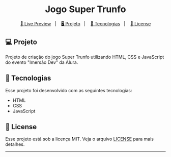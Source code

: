 <h1 align="center">
  Jogo Super Trunfo
</h1>

<p align="center">
  <a href="https://brunoh-supertrunfo.netlify.app">🔗 Live Preview</a>&nbsp;&nbsp;&nbsp;|&nbsp;&nbsp;&nbsp;
  <a href="#-projeto">🖥️ Projeto</a>&nbsp;&nbsp;&nbsp;|&nbsp;&nbsp;&nbsp;
  <a href="#-tecnologias">🚀 Tecnologias</a>&nbsp;&nbsp;&nbsp;|&nbsp;&nbsp;&nbsp;
  <a href="#-license">📝 License</a>
</p>

## 💻 Projeto

Projeto de criação do jogo Super Trunfo utilizando HTML, CSS e JavaScript do evento "Imersão Dev" da Alura.

## 🚀 Tecnologias

Esse projeto foi desenvolvido com as seguintes tecnologias:

- HTML
- CSS
- JavaScript

## 📝 License

Esse projeto está sob a licença MIT. Veja o arquivo [LICENSE](LICENSE) para mais detalhes.

---

